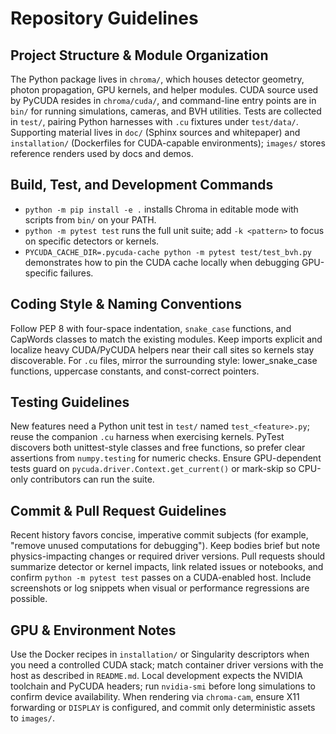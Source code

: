 # Repository Guidelines

## Project Structure & Module Organization
The Python package lives in `chroma/`, which houses detector geometry, photon propagation, GPU kernels, and helper modules. CUDA source used by PyCUDA resides in `chroma/cuda/`, and command-line entry points are in `bin/` for running simulations, cameras, and BVH utilities. Tests are collected in `test/`, pairing Python harnesses with `.cu` fixtures under `test/data/`. Supporting material lives in `doc/` (Sphinx sources and whitepaper) and `installation/` (Dockerfiles for CUDA-capable environments); `images/` stores reference renders used by docs and demos.

## Build, Test, and Development Commands
- `python -m pip install -e .` installs Chroma in editable mode with scripts from `bin/` on your PATH.
- `python -m pytest test` runs the full unit suite; add `-k <pattern>` to focus on specific detectors or kernels.
- `PYCUDA_CACHE_DIR=.pycuda-cache python -m pytest test/test_bvh.py` demonstrates how to pin the CUDA cache locally when debugging GPU-specific failures.

## Coding Style & Naming Conventions
Follow PEP 8 with four-space indentation, `snake_case` functions, and CapWords classes to match the existing modules. Keep imports explicit and localize heavy CUDA/PyCUDA helpers near their call sites so kernels stay discoverable. For `.cu` files, mirror the surrounding style: lower_snake_case functions, uppercase constants, and const-correct pointers.

## Testing Guidelines
New features need a Python unit test in `test/` named `test_<feature>.py`; reuse the companion `.cu` harness when exercising kernels. PyTest discovers both unittest-style classes and free functions, so prefer clear assertions from `numpy.testing` for numeric checks. Ensure GPU-dependent tests guard on `pycuda.driver.Context.get_current()` or mark-skip so CPU-only contributors can run the suite.

## Commit & Pull Request Guidelines
Recent history favors concise, imperative commit subjects (for example, "remove unused computations for debugging"). Keep bodies brief but note physics-impacting changes or required driver versions. Pull requests should summarize detector or kernel impacts, link related issues or notebooks, and confirm `python -m pytest test` passes on a CUDA-enabled host. Include screenshots or log snippets when visual or performance regressions are possible.

## GPU & Environment Notes
Use the Docker recipes in `installation/` or Singularity descriptors when you need a controlled CUDA stack; match container driver versions with the host as described in `README.md`. Local development expects the NVIDIA toolchain and PyCUDA headers; run `nvidia-smi` before long simulations to confirm device availability. When rendering via `chroma-cam`, ensure X11 forwarding or `DISPLAY` is configured, and commit only deterministic assets to `images/`.

